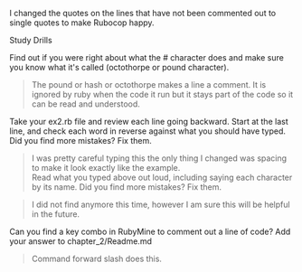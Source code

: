 I changed the quotes on the lines that have not been commented out to single quotes to make Rubocop happy. 

Study Drills

Find out if you were right about what the # character does and make sure you know what it's called (octothorpe or pound character).
>The pound or hash or octothorpe makes a line a comment.  It is ignored by ruby when the code it run but it stays part of the code so it can be read and understood.

Take your ex2.rb file and review each line going backward. Start at the last line, and check each word in reverse against what you should have typed.
Did you find more mistakes? Fix them.

> I was pretty careful typing this the only thing I changed was spacing to make it look exactly like the example.  
Read what you typed above out loud, including saying each character by its name. Did you find more mistakes? Fix them.

> I did not find anymore this time, however I am sure this will be helpful in the future.

Can you find a key combo in RubyMine to comment out a line of code? Add your answer to chapter_2/Readme.md

> Command forward slash does this. 
